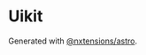 # Uikit

Generated with [@nxtensions/astro](https://github.com/nxtensions/nxtensions/tree/main/packages/astro).
